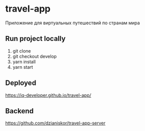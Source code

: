 # travel-app
Приложение для виртуальных путешествий по странам мира
## Run project locally
1. git clone
2. git checkout develop
3. yarn install
4. yarn start
## Deployed
https://iq-developer.github.io/travel-app/
## Backend 
https://github.com/dzianiskor/travel-app-server

